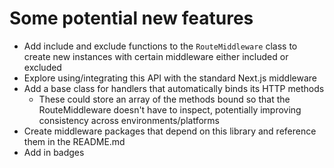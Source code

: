 # Some potential new features

- Add include and exclude functions to the `RouteMiddleware` class to create new instances with certain middleware either included or excluded
- Explore using/integrating this API with the standard Next.js middleware
- Add a base class for handlers that automatically binds its HTTP methods
  - These could store an array of the methods bound so that the RouteMiddleware doesn't have to inspect, potentially improving consistency across environments/platforms
- Create middleware packages that depend on this library and reference them in the README.md
- Add in badges
